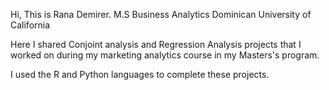Hi, This is Rana Demirer.  M.S Business Analytics Dominican University of California

Here I shared Conjoint analysis and Regression Analysis projects that I worked on during my marketing analytics course in my Masters's program.

I used the R and Python languages to complete these projects.



